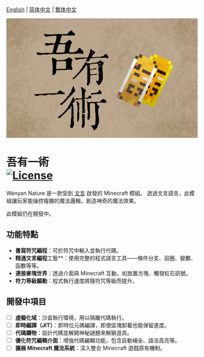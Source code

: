 [English](README.md) | [简体中文](README.zh_CHS.md) | [繁体中文](README.zh_CHT.md)<br>

<p><img src="./title.png" alt="Logo" width="720"></p>
<h1>吾有一術  <br>
	<a href="https://github.com/gyxx-xc/WenyanNature/blob/master/LICENSE"><img src="https://img.shields.io/github/license/gyxx-xc/WenyanNature?style=flat&color=900c3f" alt="License"></a>
</h1>

Wenyan Nature 是一款受到 [文言](https://github.com/wenyan-lang/wenyan) 啟發的 Minecraft 模組。
透過文言語言，此模組讓玩家能操控複雜的魔法邏輯，創造神奇的魔法效果。

此模組仍在開發中。

## 功能特點

* **書寫符咒編程**：可於符咒中輸入並執行代碼。
* **精通文言編程**工藝**：使用完整的程式語言工具——條件分支、迴圈、變數、函數等等。
* **連接麥塊世界**：透過介面與 Minecraft 互動，如放置方塊、觸發紅石訊號。
* **符力等級驅動**：程式執行速度將隨符咒等級而提升。

## 開發中項目

* [ ]  **虛擬化域**：沙盒執行環境，用以隔離代碼執行。
* [ ]  **即時編譯（JIT）**：即時位元碼編譯，即使區塊卸載也能保留進度。
* [ ]  **代碼鑄物**：設計代碼並解開神秘謎題來解鎖道具。
* [ ]  **優化符咒編輯介面**：增強代碼編輯功能，包含自動補全、語法高亮等。
* [ ]  **擴展 Minecraft 魔法系統**：深入整合 Minecraft 遊戲原有機制。
